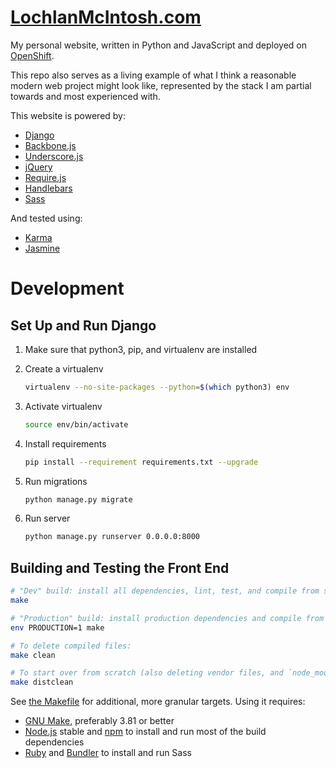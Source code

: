 # [LochlanMcIntosh.com](http://www.lochlanmcintosh.com/)

My personal website, written in Python and JavaScript and deployed on [OpenShift](https://www.openshift.com/).

This repo also serves as a living example of what I think a reasonable modern web project might look like, represented by the stack I am partial towards and most experienced with.

This website is powered by:
- [Django](https://www.djangoproject.com/)
- [Backbone.js](http://backbonejs.org/)
- [Underscore.js](http://underscorejs.org/)
- [jQuery](http://jquery.com/)
- [Require.js](http://requirejs.org/)
- [Handlebars](http://handlebarsjs.com/)
- [Sass](http://sass-lang.com/)

And tested using:
- [Karma](http://karma-runner.github.io/)
- [Jasmine](http://jasmine.github.io/)

# Development

## Set Up and Run Django

1. Make sure that python3, pip, and virtualenv are installed

1. Create a virtualenv

    ```bash
    virtualenv --no-site-packages --python=$(which python3) env
    ```

1. Activate virtualenv

    ```bash
    source env/bin/activate
    ```

1. Install requirements

    ```bash
    pip install --requirement requirements.txt --upgrade
    ```

1. Run migrations

    ```bash
    python manage.py migrate
    ```

1. Run server

    ```bash
    python manage.py runserver 0.0.0.0:8000
    ```

## Building and Testing the Front End

```bash
# "Dev" build: install all dependencies, lint, test, and compile from source:
make

# "Production" build: install production dependencies and compile from source:
env PRODUCTION=1 make

# To delete compiled files:
make clean

# To start over from scratch (also deleting vendor files, and `node_modules`):
make distclean
```

See [the Makefile](https://github.com/Lochlan/LochlanMcIntosh.com-frontend/blob/master/Makefile) for additional, more granular targets.  Using it requires:

- [GNU Make](http://www.gnu.org/software/make/), preferably 3.81 or better
- [Node.js](http://nodejs.org/) stable and [npm](https://www.npmjs.com/) to install and run most of the build dependencies
- [Ruby](https://www.ruby-lang.org/) and [Bundler](http://bundler.io/) to install and run Sass
